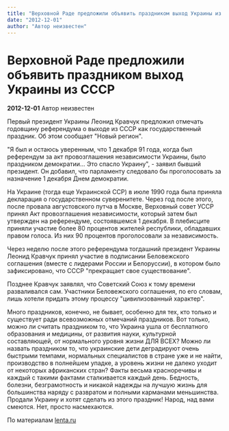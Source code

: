 ```yaml
---
title: "Верховной Раде предложили объявить праздником выход Украины из СССР"
date: "2012-12-01"
author: "Автор неизвестен"
---
```


# Верховной Раде предложили объявить праздником выход Украины из СССР

**2012-12-01** Автор неизвестен

Первый президент Украины Леонид Кравчук предложил отмечать годовщину референдума о выходе из СССР как государственный праздник. Об этом сообщает "Новый регион".

"Я был и остаюсь уверенным, что 1 декабря 91 года, когда был референдум за акт провозглашения независимости Украины, было праздником демократии... Это спасло Украину", - заявил бывший президент. Он добавил, что парламенту следовало бы проголосовать за назначение 1 декабря Днем демократии.

На Украине (тогда еще Украинской ССР) в июле 1990 года была приняла декларация о государственном суверенитете. Через год после этого, после провала августовского путча в Москве, Верховный совет УССР принял Акт провозглашения независимости, который затем был утвержден на референдуме, состоявшемся 1 декабря. В плебисците приняли участие более 80 процентов жителей республики, обладавших правом голоса. Из них 90 процентов проголосовали за независимость.

Через неделю после этого референдума тогдашний президент Украины Леонид Кравчук принял участие в подписании Беловежского соглашения (вместе с лидерами России и Белоруссии), в котором было зафиксировано, что СССР "прекращает свое существование".

Позднее Кравчук заявлял, что Советский Союз к тому времени разваливался сам. Участники Беловежского соглашения, по его словам, лишь хотели придать этому процессу "цивилизованный характер".

Много праздников, конечно, не бывает, особенно для тех, кто только и существует ради всевозможных отмечаний праздников. Вот только, можно ли считать праздником то, что Украина ушла от бесплатного образования и медицины, от развития науки, культурной составляющей, от нормального уровня жизни ДЛЯ ВСЕХ? Можно ли назвать праздником то, что украинские дети деградируют очень быстрыми темпами, нормальных специалистов в стране уже и не найти, производство в полнейшем упадке, а уровень жизни не далеко уходит от некоторых африканских стран? Факты весьма красноречивы и каждый с такими фактами сталкивается каждый день. Бедность, болезни, безграмотность и никакой надежды на лучшую жизнь для большинства наряду с развратом и полными карманами меньшинства. Продали Украину и хотят сделать из этого праздник! Народ, над вами смеются. Нет, просто насмехаются.

По материалам [lenta.ru](http://lenta.ru/news/2012/11/30/celebrate/)